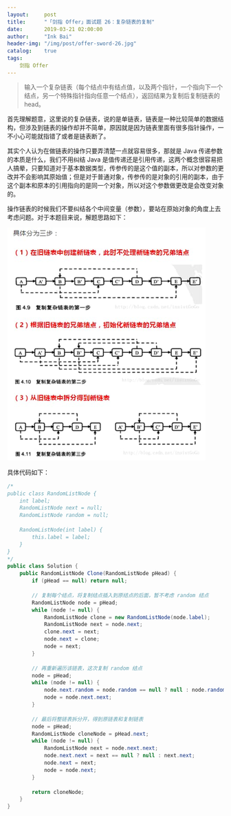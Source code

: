 ```yaml
---
layout:     post
title:      "「剑指 Offer」面试题 26：复杂链表的复制"
date:       2019-03-21 02:00:00
author:     "Ink Bai"
header-img: "/img/post/offer-sword-26.jpg"
catalog:    true
tags:
    剑指 Offer
---
```


> 输入一个复杂链表（每个结点中有结点值，以及两个指针，一个指向下一个结点，另一个特殊指针指向任意一个结点），返回结果为复制后复制链表的 head。

首先理解题意，这里说的复杂链表，说的是单链表，链表是一种比较简单的数据结构，但涉及到链表的操作却并不简单，原因就是因为链表里面有很多指针操作，一不小心可能就指错了或者是链表断了。

其实个人认为在做链表的操作只要弄清楚一点就容易很多，那就是 Java 传递参数的本质是什么，我们不用纠结 Java 是值传递还是引用传递，这两个概念很容易把人搞晕，只要知道对于基本数据类型，传参传的是这个值的副本，所以对参数的更改并不会影响其原始值；但是对于普通对象，传参传的是对象的引用的副本，由于这个副本和原本的引用指向的是同一个对象，所以对这个参数做更改是会改变对象的。

操作链表的时候我们不要纠结各个中间变量（参数），要站在原始对象的角度上去考虑问题。对于本题目来说，解题思路如下：

![](/img/content/copy-listnode.jpg)

具体代码如下：

```java
/*
public class RandomListNode {
    int label;
    RandomListNode next = null;
    RandomListNode random = null;

    RandomListNode(int label) {
        this.label = label;
    }
}
*/
public class Solution {
    public RandomListNode Clone(RandomListNode pHead) {
        if (pHead == null) return null;

        // 复制每个结点，将复制结点插入到原结点的后面，暂不考虑 random 结点
        RandomListNode node = pHead;
        while (node != null) {
            RandomListNode clone = new RandomListNode(node.label);
            RandomListNode next = node.next;
            clone.next = next;
            node.next = clone;
            node = next;
        }

        // 再重新遍历该链表，这次复制 random 结点
        node = pHead;
        while (node != null) {
            node.next.random = node.random == null ? null : node.random.next;
            node = node.next.next;
        }

        // 最后将整链表拆分开，得到原链表和复制链表
        node = pHead;
        RandomListNode cloneNode = pHead.next;
        while (node != null) {
            RandomListNode next = node.next.next;
            node.next.next = next == null ? null : next.next;
            node.next = next;
            node = node.next;
        }

        return cloneNode;
    }
}
```
